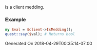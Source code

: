 is a client medding.
### Example

```perl
my $val = $client->IsMedding();
quest::say($val); # Returns bool
```


Generated On 2018-04-29T00:35:14-07:00